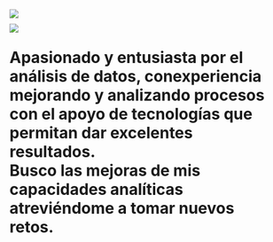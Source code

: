 <h1 style="margin: 10px 10px">
    <img src="https://readme-typing-svg.herokuapp.com?font=Montserrat&weight=900&size=40&duration=1000&pause=2000&color=2545FF&center=true&vCenter=true&random=false&width=435&lines=DATA+ANALYTICS+📊​" />



<h1 style="margin: 10px 10px">
    <img src="https://readme-typing-svg.herokuapp.com?font=Montserrat&weight=700&size=40&duration=1000&pause=2000&color=2545FF&vCenter=true&random=false&width=435&lines=SOBRE+M%C3%8D+👨🏻‍💻​" />

Apasionado y entusiasta por el análisis de datos, conexperiencia mejorando y  analizando procesos con el apoyo de tecnologías que permitan dar excelentes resultados.<br> Busco las mejoras de mis capacidades analíticas atreviéndome a tomar nuevos retos.
